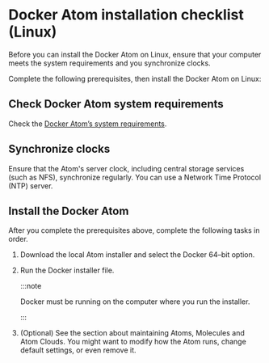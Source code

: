 # Docker Atom installation checklist \(Linux\) 

<head>
  <meta name="guidename" content="Integration"/>
  <meta name="context" content="GUID-3ec99be6-6dd4-436e-a4e3-c368604607bf"/>
</head>

Before you can install the Docker Atom on Linux, ensure that your computer meets the system requirements and you synchronize clocks.

Complete the following prerequisites, then install the Docker Atom on Linux:

## Check Docker Atom system requirements 

Check the [Docker Atom’s system requirements](./r-atm-Docker_Atom_system_requirements_528c616e-042f-4cc1-b9d2-e8e6bc4d8533.mdx).

## Synchronize clocks 

Ensure that the Atom's server clock, including central storage services (such as NFS), synchronize regularly. You can use a Network Time Protocol (NTP) server.

## Install the Docker Atom 

After you complete the prerequisites above, complete the following tasks in order.

1. Download the local Atom installer and select the Docker 64–bit option.

2. Run the Docker installer file.

   :::note

   Docker must be running on the computer where you run the installer.

   :::

3. (Optional) See the section about maintaining Atoms, Molecules and Atom Clouds. You might want to modify how the Atom runs, change default settings, or even remove it.